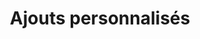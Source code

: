 ---
icon: fas fa-tools
color: text-yellow-500
title: Ajouts personnalisés
quote: "Besoin d’un petit plus ? C’est possible."
description: Fonctionnalités sur mesure pour enrichir votre site (landing page ou multipage). Idéal pour ajouter des éléments spécifiques à vos besoins.
duration: 2-5 jours
price: 140€ - 350€
included:
  - Développement de la fonctionnalité demandée
  - Tests pour compatibilité (mobile, desktop)
  - Intégration au site existant
examples:
  - "Formulaire complexe : prise de rendez-vous avec choix de créneaux pour un coach"
  - "FAQ dynamique : questions/réponses déroulantes pour un commerce"
  - "Section blog : articles rédigés automatiquement depuis Airtable pour une PME"
  - "Portfolio interactif : galerie de photos avec filtres pour un artisan"
  - "Mini-forum : espace commentaires pour une communauté locale"
benefits:
  - Un site qui correspond exactement à vos besoins
  - Fonctionnalités évolutives pour suivre votre croissance
  - Intégration fluide sans refonte complète
options:
  - "Connexion à une API (ex. : formulaire vers Airtable) (+120€)"
  - Création de contenu pour la fonctionnalité (+120€)
  - Formation 1h pour gérer la fonctionnalité (+60€)
  - Maintenance mensuelle (+60€/mois)
category: web
---